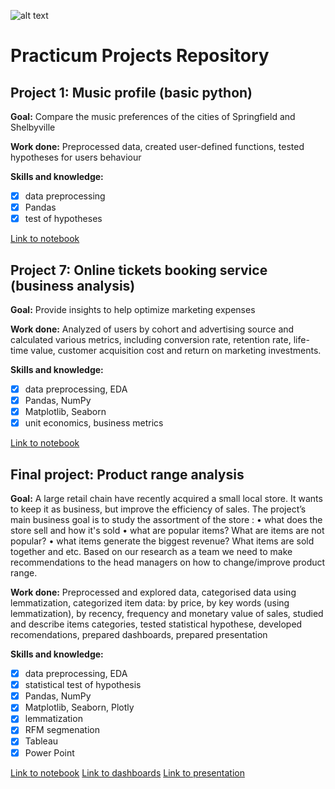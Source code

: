 ![alt text](https://media.licdn.com/dms/image/C560BAQE8_E2kXqUqhg/company-logo_200_200/0/1651586962780?e=1683763200&v=beta&t=jjyyf3pAm84C8iYSsXp6TzAkP_AA_ZVB8NQ0uF_LKaI
)
# Practicum Projects Repository
## Project 1: Music profile (basic python)

**Goal:** Compare the music preferences of the cities of Springfield and Shelbyville

**Work done:** Preprocessed data, created user-defined functions, tested hypotheses for users behaviour

**Skills and knowledge:** 
- [x] data preprocessing
- [x] Pandas
- [x] test of hypotheses

[Link to notebook](https://github.com/anna-halamaizer/practicum-projects/blob/main/project_1_basic_python/Project1_fg.ipynb)

## Project 7: Online tickets booking service (business analysis)

**Goal:** Provide insights to help optimize marketing expenses

**Work done:** Analyzed of users by cohort and advertising source and calculated  various metrics, including conversion rate, retention rate, life-time value, customer acquisition cost and return on marketing investments.

**Skills and knowledge:**
- [x] data preprocessing, EDA
- [x] Pandas, NumPy
- [x] Matplotlib, Seaborn
- [x] unit economics, business metrics 

[Link to notebook](https://github.com/anna-halamaizer/practicum-projects/blob/main/project_7_business_analysis/project_ba_fg.ipynb)


## Final project: Product range analysis

**Goal:** A large retail chain have recently acquired a small local store. It wants to keep it as business, but improve the efficiency of sales. The project’s main
business goal is to study the assortment of the store :
• what does the store sell and how it's sold
• what are popular items? What are items are not popular?
• what items generate the biggest revenue? What items are sold together and etc.
Based on our research as a team we need to make recommendations to the head managers on how to change/improve product range.

**Work done:** Preprocessed and explored data, categorised data using lemmatization, categorized item data: by price,
by key words (using lemmatization), by recency, frequency and monetary value of sales, studied and describe items categories, tested statistical hypothese, developed recomendations, prepared dashboards, prepared presentation

**Skills and knowledge:**
- [x] data preprocessing, EDA
- [x] statistical test of hypothesis
- [x] Pandas, NumPy
- [x] Matplotlib, Seaborn, Plotly
- [x] lemmatization
- [x] RFM segmenation
- [x] Tableau
- [x] Power Point

[Link to notebook](https://github.com/anna-halamaizer/practicum-projects/blob/main/Final%20project/Final_project_git.ipynb)
[Link to dashboards](https://public.tableau.com/app/profile/anna.halamaizer/viz/Productrangeanalysis/Dashboard1Keyword)
[Link to presentation](https://github.com/anna-halamaizer/practicum-projects/blob/main/Final%20project/Product%20range%20analysis.pdf)
